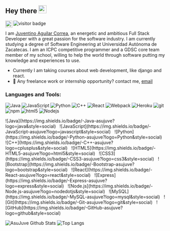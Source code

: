 ## Hey there <img src="https://media.giphy.com/media/hvRJCLFzcasrR4ia7z/giphy.gif" width="25px">
<a href="https://www.linkedin.com/in/juventino-aguilar-correa-074018174/">
  <img align="left" alt="Juventino's LinkedIN" width="22px" src="https://raw.githubusercontent.com/peterthehan/peterthehan/master/assets/linkedin.svg" />
</a>

![visitor badge](https://visitor-badge.glitch.me/badge?page_id=asujuve.asujuve)

I am [Juventino Aguilar Correa](https://superjuve.notion.site/), an energetic and ambitious Full Stack Developer with a great passion for the software industry. I am currently studying a degree of Software Engineering at Universidad Autónoma de Zacatecas. I am an ICPC competitive programmer and a GDSC core team member of my school, willing to help the world through software putting my knowledge and experiences to use.

- Currently I am taking courses about web development, like django and react.
- 💼 Any freelance work or internship opportunity? contact me, [email](mailto:superjuve@outlook.es)

### Languages and Tools:
<p>
  <img alt="Java" src="https://img.shields.io/badge/-Java-F11E28?style=flat-square&logo=java&logoColor=white" />
  <img alt="JavaScript" src="https://img.shields.io/badge/-Javascript-F7E018?style=flat-square&logo=javascript&logoColor=white" />
  <img alt="Python" src="https://img.shields.io/badge/-Python-3472A3?style=flat-square&logo=python&logoColor=white" />
  <img alt="C++" src="https://img.shields.io/badge/-C++-004283?style=flat-square&logo=cplusplus&logoColor=white" />
  <img alt="React" src="https://img.shields.io/badge/-React-45b8d8?style=flat-square&logo=react&logoColor=white" />
  <img alt="Webpack" src="https://img.shields.io/badge/-Webpack-8DD6F9?style=flat-square&logo=webpack&logoColor=white" /> 
  <img alt="Heroku" src="https://img.shields.io/badge/-Heroku-430098?style=flat-square&logo=heroku&logoColor=white" />
  <img alt="git" src="https://img.shields.io/badge/-Git-F05032?style=flat-square&logo=git&logoColor=white" />
  <img alt="npm" src="https://img.shields.io/badge/-NPM-CB3837?style=flat-square&logo=npm&logoColor=white" />
  <img alt="html5" src="https://img.shields.io/badge/-HTML5-E34F26?style=flat-square&logo=html5&logoColor=white" />
  <img alt="Nodejs" src="https://img.shields.io/badge/-Nodejs-43853d?style=flat-square&logo=Node.js&logoColor=white" />
</p>
![Java](https://img.shields.io/badge/-Java-asujuve?logo=java&style=social)&nbsp;&nbsp;
![JavaScript](https://img.shields.io/badge/-JavaScript-asujuve?logo=javascript&style=social)&nbsp;&nbsp;
![Python](https://img.shields.io/badge/-Python-asujuve?logo=Python&style=social)&nbsp;&nbsp;
![C++](https://img.shields.io/badge/-C++-asujuve?logo=cplusplus&style=social)&nbsp;&nbsp;
![HTML5](https://img.shields.io/badge/-HTML5-asujuve?logo=html5&style=social)&nbsp;&nbsp;
![CSS3](https://img.shields.io/badge/-CSS3-asujuve?logo=css3&style=social)&nbsp;&nbsp;
![Bootstrap](https://img.shields.io/badge/-Bootstrap-asujuve?logo=bootstrap&style=social)&nbsp;&nbsp;
![React](https://img.shields.io/badge/-React-asujuve?logo=react&style=social)&nbsp;&nbsp;
![Express](https://img.shields.io/badge/-Express-asujuve?logo=express&style=social)&nbsp;&nbsp;
![Node.js](https://img.shields.io/badge/-Node.js-asujuve?logo=nodedotjs&style=social)&nbsp;&nbsp;
![MySQL](https://img.shields.io/badge/-MySQL-asujuve?logo=mysql&style=social)&nbsp;&nbsp;
![Git](https://img.shields.io/badge/-Git-asujuve?logo=git&style=social)&nbsp;&nbsp;
![GitHub](https://img.shields.io/badge/-GitHub-asujuve?logo=github&style=social)&nbsp;&nbsp;

![AsuJuve Github Stats](https://github-readme-stats.vercel.app/api?username=asujuve&&show_icons=true&title_color=ffffff&icon_color=bb2acf&text_color=daf7dc&bg_color=151515)
![Top Langs](https://github-readme-stats.vercel.app/api/top-langs/?username=asujuve&hide=TeX&layout=compact)

